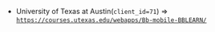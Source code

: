  - University of Texas at Austin(`client_id=71`) => [`https://courses.utexas.edu/webapps/Bb-mobile-BBLEARN/`](https://courses.utexas.edu/webapps/Bb-mobile-BBLEARN/)
